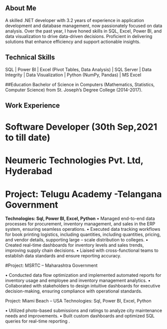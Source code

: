 ## About Me
A skilled .NET developer with 3.2 years of experience in application development and database management, now passionately focused on data analysis. Over the past year, I have honed skills in SQL, Excel, Power BI, and data visualization to drive data-driven decisions. Proficient in delivering solutions that enhance efficiency and support actionable insights.

## Technical Skills 
SQL | Power BI | Excel (Pivot Tables, Data Analysis) | SQL Server | Data Integrity | Data Visualization | Python (NumPy, Pandas) | MS Excel 

##Education
Bachelor of Science in Computers (Mathematics, Statistics, Computer Science) from St. Joseph’s Degree College (2014-2017).

## Work Experience

# Software Developer                                                             (30th Sep,2021 to till date)
# Neumeric Technologies Pvt. Ltd, Hyderabad
# Project: Telugu Academy -Telangana Government
**Technologies: Sql, Power BI, Excel, Python**
•	Managed end-to-end data processes for procurement, inventory management, and sales in the ERP system, ensuring seamless operations.
•	Executed data tracking workflows for book printing logistics, including quantities, including quantities, pricing, and vendor details, supporting large – scale distribution to colleges.
•	Created real-time dashboards for inventory levels and sales trends, improving supply chain decisions.
•	Liaised with cross-functional teams to establish data standards and ensure reporting accuracy.

#Project: MSRTC – Maharashtra Government

•	Conducted data flow optimization and implemented automated reports for inventory usage and employee 
       and inventory management analytics. 
•	Collaborated with stakeholders to design intuitive dashboards for executive decision-making, ensuring compliance with operational standards.

Project: Miami Beach – USA
Technologies: Sql, Power BI, Excel, Python

•	Utilized photo-based submissions and ratings to analyze city maintenance needs and improvements.
•	Built custom dashboards and optimized SQL queries for real-time reporting .

